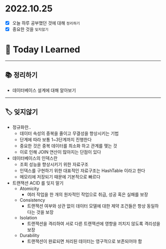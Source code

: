 # 2022.10.25

- [x]  오늘 하루 공부했던 것에 대해 `정리하기`
- [x]  중요한 것을 `잊지않기`

# 🚩 Today I Learned

---

## 📚 정리하기

- 데이터베이스 설계에 대해 알아보기

---

## 🏷 잊지않기

- 정규화란..
    - 데이터 속성의 중복을 줄이고 무결성을 향상시키는 기법
    - 단계에 따라 보통 1~3단계까지 진행한다
    - 중요한 것은 중복 데이터를 최소화 하고 관계를 맺는 것
    - 이로 인해 JOIN 연산이 많아지는 단점이 있다
- 데이터베이스의 인덱스란
    - 조회 성능을 향상시키기 위한 자료구조
    - 인덱스를 구현하기 위한 대표적인 자료구조는 HashTable 이라고 한다
    - 메모리에 저장되기 때문에 기본적으로 빠르다
- 트랜잭션 ACID 를 잊지 말기
    - Atomicity
        - 여러 작업을 한 개의 원자적인 작업으로 취급, 성공 혹은 실패를 보장
    - Consistency
        - 트랜잭션 여부와 상관 없이 데이터 모델에 대한 제약 조건들은 항상 동일하다는 것을 보장
    - Isolation
        - 트랜잭션을 격리하여 서로 다른 트랜잭션에 영향을 끼치지 않도록 격리성을 보장
    - Durability
        - 트랜잭션이 완료되면 처리된 데이터는 영구적으로 보존되어야 함